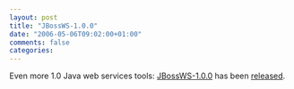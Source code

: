 ```yaml
---
layout: post
title: "JBossWS-1.0.0"
date: "2006-05-06T09:02:00+01:00"
comments: false
categories: 
---
```


<p>Even more 1.0 Java web services tools: <a href="http://labs.jboss.com/portal/jbossws" title="JBossWS-1.0.0">JBossWS-1.0.0</a> has been <a href="http://jboss.org/jbossBlog/blog/tdiesler/2006/05/03/JBoss_Web_Services_released.txt">released</a>.</p>


